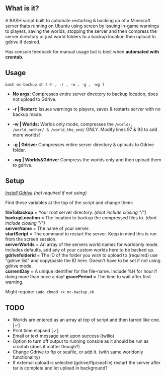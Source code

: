 
## What is it?
A BASH script built to automate restarting & backing up of a Minecraft server thats running on Ubuntu using screen by issuing in-game warnings to players, saving the worlds, stopping the server and then compress the server directory or just world folders to a backup location then upload to gdrive if desired.  


Has console feedback for manual usage but is best when **automated with crontab**.  

       

## Usage  

``bash mc-backup.sh [-h , -r , -w , -g , -wg ] ``

- **No args:** Compresses entire server directory to backup location, does not upload to Gdrive.  

- **-r | Restart:** Issues warnings to players, saves & restarts server with no backup made.  

- **-w | Worlds:** Worlds only mode, compresses the ``/world/, /world_nether/ & /world_the_end/`` ONLY. Modify lines 97 & 93 to add more worlds!  

- **-g | Gdrive:** Compresses entire server directory & uploads to Gdrive folder.  

- **-wg | Worlds&Gdrive:** Compress the worlds only and then upload them to gdrive.  

## Setup  
*[Install Gdrive](https://olivermarshall.net/how-to-upload-a-file-to-google-drive-from-the-command-line/)* *(not required if not using)*  

Find these variables at the top of the script and change them:  

**fileToBackup** = Your root server directory. *(dont include closing "/")*  
**backupLocation** = The location to backup the compressed files to. *(dont include closing "/")*   
**serverName** = The name of your server.  
**startScript** = The command to restart the server. Keep in mind this is run from the screen session.  
**serverWorlds** = An array of the servers world names for worldonly mode. Includes defaults, add any of your custom worlds here to be backed up.  
**gdrivefolderid** = The ID of the folder you wish to upload to (required) use "gdrive list" and copy/paste the ID here. Doesn't have to be set if not using gdrive mode.  
**currentDay** = A unique identifier for the file-name. Include %H for hour if doing more than once a day!
**gracePeriod** = The time to wait after first warning.  

Might require: ``sudo chmod +x mc-backup.sh``  

## TODO
- Worlds are entered as an array at top of script and then tarred like one. [✓]
- Print time elapsed [✓]
- Email or text message sent upon success (twilio)
- Option to turn off output to running console as it should be run as crontab (does it matter though?)
- Change Gdrive to ftp or seafile, or add it. (with same worldonly functionality)
- If external upload is selected (gdrive/ftp/seafile) restart the server after tar is complete and let upload in background?


